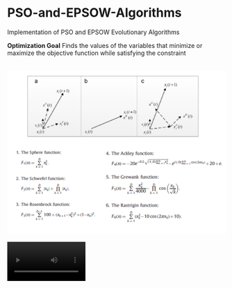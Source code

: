 # PSO-and-EPSOW-Algorithms
Implementation of PSO and EPSOW Evolutionary Algorithms 

**Optimization Goal**
Finds the values of the variables that minimize or maximize the objective function while satisfying the constraint

<br/><img src='/Code/PSO.png'>

<video src='/Code/out.mp4' width=180/>


Papers: 

1 - J. Kennedy, R.C. Eberhart, Particle swarm optimization, in: Proceeding of 1995  IEEE International Conference on Neural Networks, 4 (1995)

2 - Enhanced particle swarm optimizer incorporating a weighted particle (Nai-Jen Li , Wen-June Wang)

